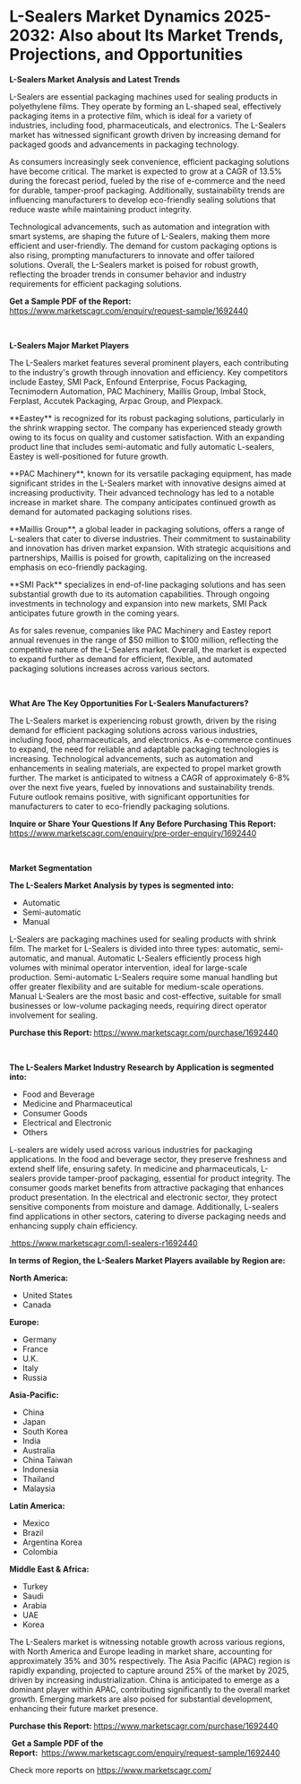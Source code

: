 <p><h1>L-Sealers Market Dynamics 2025-2032: Also about Its Market Trends, Projections, and Opportunities</h1></p><p><strong>L-Sealers Market Analysis and Latest Trends</strong></p>
<p><p>L-Sealers are essential packaging machines used for sealing products in polyethylene films. They operate by forming an L-shaped seal, effectively packaging items in a protective film, which is ideal for a variety of industries, including food, pharmaceuticals, and electronics. The L-Sealers market has witnessed significant growth driven by increasing demand for packaged goods and advancements in packaging technology.</p><p>As consumers increasingly seek convenience, efficient packaging solutions have become critical. The market is expected to grow at a CAGR of 13.5% during the forecast period, fueled by the rise of e-commerce and the need for durable, tamper-proof packaging. Additionally, sustainability trends are influencing manufacturers to develop eco-friendly sealing solutions that reduce waste while maintaining product integrity.</p><p>Technological advancements, such as automation and integration with smart systems, are shaping the future of L-Sealers, making them more efficient and user-friendly. The demand for custom packaging options is also rising, prompting manufacturers to innovate and offer tailored solutions. Overall, the L-Sealers market is poised for robust growth, reflecting the broader trends in consumer behavior and industry requirements for efficient packaging solutions.</p></p>
<p><strong>Get a Sample PDF of the Report:&nbsp;</strong> <a href="https://www.marketscagr.com/enquiry/request-sample/1692440?utm_campaign=2004&utm_medium=2&utm_source=Github&utm_content=ia&utm_term=27032025&utm_id=l-sealers">https://www.marketscagr.com/enquiry/request-sample/1692440</a></p>
<p>&nbsp;</p>
<p><strong>L-Sealers Major Market Players</strong></p>
<p><p>The L-Sealers market features several prominent players, each contributing to the industry's growth through innovation and efficiency. Key competitors include Eastey, SMI Pack, Enfound Enterprise, Focus Packaging, Tecnimodern Automation, PAC Machinery, Maillis Group, Imbal Stock, Ferplast, Accutek Packaging, Arpac Group, and Plexpack.</p><p>**Eastey** is recognized for its robust packaging solutions, particularly in the shrink wrapping sector. The company has experienced steady growth owing to its focus on quality and customer satisfaction. With an expanding product line that includes semi-automatic and fully automatic L-sealers, Eastey is well-positioned for future growth.</p><p>**PAC Machinery**, known for its versatile packaging equipment, has made significant strides in the L-Sealers market with innovative designs aimed at increasing productivity. Their advanced technology has led to a notable increase in market share. The company anticipates continued growth as demand for automated packaging solutions rises.</p><p>**Maillis Group**, a global leader in packaging solutions, offers a range of L-sealers that cater to diverse industries. Their commitment to sustainability and innovation has driven market expansion. With strategic acquisitions and partnerships, Maillis is poised for growth, capitalizing on the increased emphasis on eco-friendly packaging.</p><p>**SMI Pack** specializes in end-of-line packaging solutions and has seen substantial growth due to its automation capabilities. Through ongoing investments in technology and expansion into new markets, SMI Pack anticipates future growth in the coming years.</p><p>As for sales revenue, companies like PAC Machinery and Eastey report annual revenues in the range of $50 million to $100 million, reflecting the competitive nature of the L-Sealers market. Overall, the market is expected to expand further as demand for efficient, flexible, and automated packaging solutions increases across various sectors.</p></p>
<p>&nbsp;</p>
<p><strong>What Are The Key Opportunities For L-Sealers Manufacturers?</strong></p>
<p><p>The L-Sealers market is experiencing robust growth, driven by the rising demand for efficient packaging solutions across various industries, including food, pharmaceuticals, and electronics. As e-commerce continues to expand, the need for reliable and adaptable packaging technologies is increasing. Technological advancements, such as automation and enhancements in sealing materials, are expected to propel market growth further. The market is anticipated to witness a CAGR of approximately 6-8% over the next five years, fueled by innovations and sustainability trends. Future outlook remains positive, with significant opportunities for manufacturers to cater to eco-friendly packaging solutions.</p></p>
<p><strong>Inquire or Share Your Questions If Any Before Purchasing This Report:</strong> <a href="https://www.marketscagr.com/enquiry/pre-order-enquiry/1692440?utm_campaign=2004&utm_medium=2&utm_source=Github&utm_content=ia&utm_term=27032025&utm_id=l-sealers">https://www.marketscagr.com/enquiry/pre-order-enquiry/1692440</a></p>
<p>&nbsp;</p>
<p><strong>Market Segmentation</strong></p>
<p><strong>The L-Sealers Market Analysis by types is segmented into:</strong></p>
<p><ul><li>Automatic</li><li>Semi-automatic</li><li>Manual</li></ul></p>
<p><p>L-Sealers are packaging machines used for sealing products with shrink film. The market for L-Sealers is divided into three types: automatic, semi-automatic, and manual. Automatic L-Sealers efficiently process high volumes with minimal operator intervention, ideal for large-scale production. Semi-automatic L-Sealers require some manual handling but offer greater flexibility and are suitable for medium-scale operations. Manual L-Sealers are the most basic and cost-effective, suitable for small businesses or low-volume packaging needs, requiring direct operator involvement for sealing.</p></p>
<p><strong>Purchase this Report:&nbsp;</strong><a href="https://www.marketscagr.com/purchase/1692440?utm_campaign=2004&utm_medium=2&utm_source=Github&utm_content=ia&utm_term=27032025&utm_id=l-sealers">https://www.marketscagr.com/purchase/1692440</a></p>
<p>&nbsp;</p>
<p><strong>The L-Sealers Market Industry Research by Application is segmented into:</strong></p>
<p><ul><li>Food and Beverage</li><li>Medicine and Pharmaceutical</li><li>Consumer Goods</li><li>Electrical and Electronic</li><li>Others</li></ul></p>
<p><p>L-sealers are widely used across various industries for packaging applications. In the food and beverage sector, they preserve freshness and extend shelf life, ensuring safety. In medicine and pharmaceuticals, L-sealers provide tamper-proof packaging, essential for product integrity. The consumer goods market benefits from attractive packaging that enhances product presentation. In the electrical and electronic sector, they protect sensitive components from moisture and damage. Additionally, L-sealers find applications in other sectors, catering to diverse packaging needs and enhancing supply chain efficiency.</p></p>
<p><a href="https://www.marketscagr.com/l-sealers-r1692440?utm_campaign=2004&utm_medium=2&utm_source=Github&utm_content=ia&utm_term=27032025&utm_id=l-sealers">&nbsp;https://www.marketscagr.com/l-sealers-r1692440</a></p>
<p><strong>In terms of Region, the L-Sealers Market Players available by Region are:</strong></p>
<p>
    <p> <strong> North America: </strong>
        <ul>
            <li>United States</li>
            <li>Canada</li>
        </ul>
        </p> 
    <p> <strong> Europe: </strong>
        <ul>
            <li>Germany</li>
            <li>France</li>
            <li>U.K.</li>
            <li>Italy</li>
            <li>Russia</li>
        </ul>
        </p> 
    <p> <strong> Asia-Pacific: </strong>
        <ul>
            <li>China</li>
            <li>Japan</li>
            <li>South Korea</li>
            <li>India</li>
            <li>Australia</li>
            <li>China Taiwan</li>
            <li>Indonesia</li>
            <li>Thailand</li>
            <li>Malaysia</li>
        </ul>
        </p> 
    <p> <strong> Latin America: </strong>
        <ul>
            <li>Mexico</li>
            <li>Brazil</li>
            <li>Argentina Korea</li>
            <li>Colombia</li>
        </ul>
        </p> 
    <p> <strong> Middle East & Africa: </strong>
        <ul>
            <li>Turkey</li>
            <li>Saudi</li>
            <li>Arabia</li>
            <li>UAE</li>
            <li>Korea</li>
        </ul>
    </p>
    </p>
<p><p>The L-Sealers market is witnessing notable growth across various regions, with North America and Europe leading in market share, accounting for approximately 35% and 30% respectively. The Asia Pacific (APAC) region is rapidly expanding, projected to capture around 25% of the market by 2025, driven by increasing industrialization. China is anticipated to emerge as a dominant player within APAC, contributing significantly to the overall market growth. Emerging markets are also poised for substantial development, enhancing their future market presence.</p></p>
<p><strong>Purchase this Report: </strong><a href="https://www.marketscagr.com/purchase/1692440?utm_campaign=2004&utm_medium=2&utm_source=Github&utm_content=ia&utm_term=27032025&utm_id=l-sealers">https://www.marketscagr.com/purchase/1692440</a></p>
<p>&nbsp;<strong>Get a Sample PDF of the Report:&nbsp;&nbsp;</strong><a href="https://www.marketscagr.com/enquiry/request-sample/1692440?utm_campaign=2004&utm_medium=2&utm_source=Github&utm_content=ia&utm_term=27032025&utm_id=l-sealers">https://www.marketscagr.com/enquiry/request-sample/1692440</a></p>
<p><strong></strong></p>
<p>Check more reports on <a href="https://www.marketscagr.com/?utm_campaign=2004&utm_medium=2&utm_source=Github&utm_content=ia&utm_term=27032025&utm_id=l-sealers">https://www.marketscagr.com/</a></p>